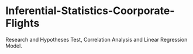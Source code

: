# Inferential-Statistics-Coorporate-Flights
Research and Hypotheses Test, Correlation Analysis and Linear Regression Model.
